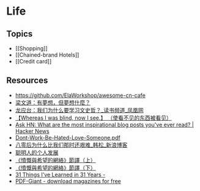 # Life

## Topics

- [[Shopping]]
- [[Chained-brand Hotels]]
- [[Credit card]]

## Resources

- https://github.com/ElaWorkshop/awesome-cn-cafe
- [梁文道：有夢想，但夢想什麼？](http://www.commentshk.com/2011/12/blog-post_9193.html)
- [龙应台：我们为什么要学习文史哲？_读书频道_凤凰网](http://book.ifeng.com/shuhua/detail_2011_10/02/9626918_0.shtml)
- [【Whereas I was blind, now I see.】 （使看不见的东西被看见）](https://www.douban.com/note/179299837/)
- [Ask HN: What are the most inspirational blog posts you've ever read? | Hacker News](https://news.ycombinator.com/item?id=4000394)
- [Dont-Work-Be-Hated-Love-Someone.pdf](https://s3-us-west-2.amazonaws.com/notion-static/Jv2IaCVgR5GIfWf4qErG_Dont-Work-Be-Hated-Love-Someone.pdf)
- [八零后为什么比我们那时还艰难_韩松_新浪博客](http://blog.sina.com.cn/s/blog_475741210102dy4z.html)
- [聪明人的个人发展](http://www.stevepavlinachina.com/)
- [《憤慨與希望的網絡》節譯（上）](http://pugs.blogs.com/audrey/2013/12/networks-of-outrage-and-hope-1.html)
- [《憤慨與希望的網絡》節譯（下）](http://pugs.blogs.com/audrey/2013/12/networks-of-outrage-and-hope-2.html)
- [31 Things I've Learned in 31 Years -](http://www.yesandyes.org/2010/09/things-ive-learned.html)
- [PDF-Giant - download magazines for free](http://pdf-giant.com/)
